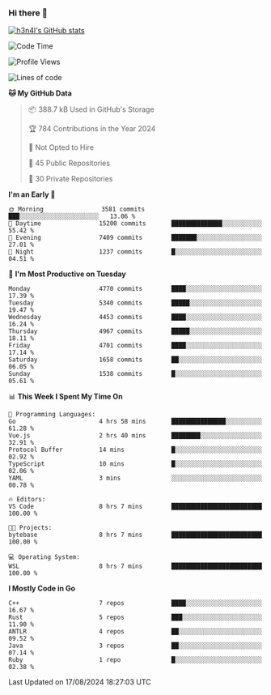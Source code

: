 ### Hi there 👋

[![h3n4l's GitHub stats](https://github-readme-stats.vercel.app/api?username=h3n4l&count_private=true&show_icons=true&theme=radical)](https://github.com/h3n4l/github-readme-stats)

<!--START_SECTION:waka-->
![Code Time](http://img.shields.io/badge/Code%20Time-1%2C902%20hrs%2031%20mins-blue)

![Profile Views](http://img.shields.io/badge/Profile%20Views-7-blue)

![Lines of code](https://img.shields.io/badge/From%20Hello%20World%20I%27ve%20Written-10.8%20million%20lines%20of%20code-blue)

**🐱 My GitHub Data** 

> 📦 388.7 kB Used in GitHub's Storage 
 > 
> 🏆 784 Contributions in the Year 2024
 > 
> 🚫 Not Opted to Hire
 > 
> 📜 45 Public Repositories 
 > 
> 🔑 30 Private Repositories 
 > 
**I'm an Early 🐤** 

```text
🌞 Morning                3581 commits        ███░░░░░░░░░░░░░░░░░░░░░░   13.06 % 
🌆 Daytime                15200 commits       ██████████████░░░░░░░░░░░   55.42 % 
🌃 Evening                7409 commits        ███████░░░░░░░░░░░░░░░░░░   27.01 % 
🌙 Night                  1237 commits        █░░░░░░░░░░░░░░░░░░░░░░░░   04.51 % 
```
📅 **I'm Most Productive on Tuesday** 

```text
Monday                   4770 commits        ████░░░░░░░░░░░░░░░░░░░░░   17.39 % 
Tuesday                  5340 commits        █████░░░░░░░░░░░░░░░░░░░░   19.47 % 
Wednesday                4453 commits        ████░░░░░░░░░░░░░░░░░░░░░   16.24 % 
Thursday                 4967 commits        █████░░░░░░░░░░░░░░░░░░░░   18.11 % 
Friday                   4701 commits        ████░░░░░░░░░░░░░░░░░░░░░   17.14 % 
Saturday                 1658 commits        ██░░░░░░░░░░░░░░░░░░░░░░░   06.05 % 
Sunday                   1538 commits        █░░░░░░░░░░░░░░░░░░░░░░░░   05.61 % 
```


📊 **This Week I Spent My Time On** 

```text
💬 Programming Languages: 
Go                       4 hrs 58 mins       ███████████████░░░░░░░░░░   61.28 % 
Vue.js                   2 hrs 40 mins       ████████░░░░░░░░░░░░░░░░░   32.91 % 
Protocol Buffer          14 mins             █░░░░░░░░░░░░░░░░░░░░░░░░   02.92 % 
TypeScript               10 mins             █░░░░░░░░░░░░░░░░░░░░░░░░   02.06 % 
YAML                     3 mins              ░░░░░░░░░░░░░░░░░░░░░░░░░   00.78 % 

🔥 Editors: 
VS Code                  8 hrs 7 mins        █████████████████████████   100.00 % 

🐱‍💻 Projects: 
bytebase                 8 hrs 7 mins        █████████████████████████   100.00 % 

💻 Operating System: 
WSL                      8 hrs 7 mins        █████████████████████████   100.00 % 
```

**I Mostly Code in Go** 

```text
C++                      7 repos             ████░░░░░░░░░░░░░░░░░░░░░   16.67 % 
Rust                     5 repos             ███░░░░░░░░░░░░░░░░░░░░░░   11.90 % 
ANTLR                    4 repos             ██░░░░░░░░░░░░░░░░░░░░░░░   09.52 % 
Java                     3 repos             ██░░░░░░░░░░░░░░░░░░░░░░░   07.14 % 
Ruby                     1 repo              █░░░░░░░░░░░░░░░░░░░░░░░░   02.38 % 
```




 Last Updated on 17/08/2024 18:27:03 UTC
<!--END_SECTION:waka-->

